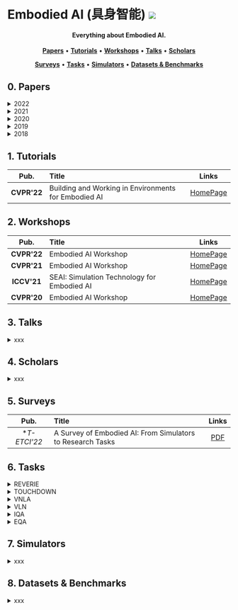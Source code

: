 # Embodied AI (具身智能) ![](https://visitor-badge.glitch.me/badge?page_id=putao537.Awesome-Embodied-AI)

<h4 align="center">Everything about Embodied AI.</h4>

<p align="center">
  <strong><a href="#0">Papers</a></strong> •
  <strong><a href="#1">Tutorials</a></strong> •
  <strong><a href="#2">Workshops</a></strong> •
  <strong><a href="#3">Talks</a></strong> •
  <strong><a href="#4">Scholars</a></strong>
</p>

<p align="center">
  <strong><a href="#5">Surveys</a></strong> •
  <strong><a href="#6">Tasks</a></strong> •
  <strong><a href="#7">Simulators</a></strong> •
  <strong><a href="#8">Datasets & Benchmarks</a></strong>
</p>


<h2 id="0">0. Papers</h2>

<details>
  <summary> 2022 </summary>
  - xxxx (CVPR, xxx)

</details>

<details>
  <summary> 2021 </summary>
  - xxxx (CVPR, xxx)

</details>

<details>
  <summary> 2020 </summary>
  - xxxx (CVPR, xxx)

</details>

<details>
  <summary> 2019 </summary>
  - xxxx (CVPR, xxx)

</details>

<details>
  <summary> 2018 </summary>
  - xxxx (CVPR, xxx)

</details>

<h2 id="1">1. Tutorials</h2>

|  **Pub.**  | **Title**                                                    |                          **Links**                           |
| :--------: | :----------------------------------------------------------- | :----------------------------------------------------------: |
| **CVPR'22** | Building and Working in Environments for Embodied AI | [HomePage](https://ai-workshops.github.io/building-and-working-in-environments-for-embodied-ai-cvpr-2022/) |


<h2 id="2">2. Workshops</h2>

|  **Pub.**  | **Title**                                                    |                          **Links**                           |
| :--------: | :----------------------------------------------------------- | :----------------------------------------------------------: |
| **CVPR'22** | Embodied AI Workshop | [HomePage](https://embodied-ai.org/) |
| **CVPR'21** | Embodied AI Workshop | [HomePage](https://embodied-ai.org/cvpr2021) |
| **ICCV'21** | SEAI: Simulation Technology for Embodied AI | [HomePage](https://iccv21-seai.github.io/) |
| **CVPR'20** | Embodied AI Workshop | [HomePage](https://embodied-ai.org/cvpr2020) |


<h2 id="3">3. Talks</h2>

<details>
  <summary> xxx </summary>
  
  ### 2022
|  **Pub.**  | **Title**                                                    |                          **Links**                           |
| :--------: | :----------------------------------------------------------- | :----------------------------------------------------------: |
| **TPAMI** | **[xxx]** xxxx | [PDF](xxx) |

</details>


<h2 id="4">4. Scholars</h2>

<details>
  <summary> xxx </summary>
  
  ### 2022
|  **Pub.**  | **Title**                                                    |                          **Links**                           |
| :--------: | :----------------------------------------------------------- | :----------------------------------------------------------: |
| **TPAMI** | **[xxx]** xxxx | [PDF](xxx) |

</details>


<h2 id="5">5. Surveys</h2>

|  **Pub.**  | **Title**                                                    |                          **Links**                           |
| :--------: | :----------------------------------------------------------- | :----------------------------------------------------------: |
| **T-ETCI'22* | A Survey of Embodied AI: From Simulators to Research Tasks | [PDF]([xxx](https://arxiv.org/abs/2103.04918)) |


<h2 id="6">6. Tasks</h2>

<details>
  <summary> REVERIE </summary>  
  
  From "REVERIE: Remote Embodied Visual Referring Expression in Real Indoor Environments" (CVPR 2020, [PDF](https://arxiv.org/abs/1904.10151)).  
  
  **REVERIE** requires an intelligent agent to correctly localize a remote target object (can not be observed at starting location) specified by a concise high-level natural language instruction.
  
</details>

<details>
  <summary> TOUCHDOWN </summary>  
  
  From "TOUCHDOWN: Natural Language Navigation and Spatial Reasoning in Visual Street Environments" (CVPR 2019, [PDF](https://arxiv.org/abs/1811.12354)).  
  
  **TOUCHDOWN** requires an agent to first follow navigation instructions in a real-life visual urban environment, and then identify a location described in natural language to find a hidden object at the goal position.
  
</details>

<details>
  <summary> VNLA </summary>  
  
  From "Vision-based Navigation with Language-based Assistance via Imitation Learning with Indirect Intervention" (CVPR 2019, [PDF](https://arxiv.org/abs/1812.04155)).  
  
  **VNLA** requires an embodied agent to follow natural language instructions to navigate from a starting pose to a goal location.   
  
</details>

<details>
  <summary> VLN </summary>  
  
  From "Vision-and-Language Navigation: Interpreting visually-grounded navigation instructions in real environments" (CVPR 2018, [PDF](https://arxiv.org/abs/1711.07280)).  
  
  **VLN** requires an embodied agent to follow natural language instructions to navigate from a starting pose to a goal location.  
  
</details>

<details>
  <summary> IQA </summary>  
  
  From "IQA: Visual Question Answering in Interactive Environments" (CVPR 2018, [PDF](https://arxiv.org/abs/1712.03316)).  
  
  **IQA** puts an intelligent agent at random location in a 3D environment and asked a question. This task requires an agent to navigate around the scene, acquire visual understanding of scene elements, interact with objects (e.g. open refrigerators) and plan for a series of actions conditioned on the question.
  
</details>

<details>
  <summary> EQA </summary>  
  
  From "Embodied Question Answering" (CVPR 2018, [PDF](https://arxiv.org/abs/1711.11543)).  
  
  **EQA** puts an intelligent agent at random location in a 3D environment and asked a question. The agent must first intelligently navigate to explore the environment, gather necessary visual information through first-person (egocentric) vision, and then answer the question.  
  
</details>


<h2 id="7">7. Simulators</h2>

<details>
  <summary> xxx </summary>
  
  ### 2022
|  **Pub.**  | **Title**                                                    |                          **Links**                           |
| :--------: | :----------------------------------------------------------- | :----------------------------------------------------------: |
| **TPAMI** | **[xxx]** xxxx | [PDF](xxx) |

</details>


<h2 id="8">8. Datasets & Benchmarks</h2>

<details>
  <summary> xxx </summary>
  
  ### 2022
|  **Pub.**  | **Title**                                                    |                          **Links**                           |
| :--------: | :----------------------------------------------------------- | :----------------------------------------------------------: |
| **TPAMI** | **[xxx]** xxxx | [PDF](xxx) |

</details>
